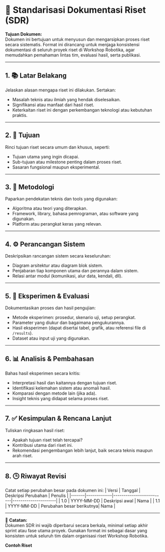 # 🧠 Standarisasi Dokumentasi Riset (SDR)

**Tujuan Dokumen:**  
Dokumen ini bertujuan untuk menyusun dan mengarsipkan proses riset secara sistematis. Format ini dirancang untuk menjaga konsistensi dokumentasi di seluruh proyek riset di Workshop Robotika, agar memudahkan pemahaman lintas tim, evaluasi hasil, serta publikasi.

---

## 1. 📚 Latar Belakang

Jelaskan alasan mengapa riset ini dilakukan. Sertakan:
- Masalah teknis atau ilmiah yang hendak diselesaikan.
- Signifikansi atau manfaat dari hasil riset.
- Keterkaitan riset ini dengan perkembangan teknologi atau kebutuhan praktis.

---

## 2. 🎯 Tujuan

Rinci tujuan riset secara umum dan khusus, seperti:
- Tujuan utama yang ingin dicapai.
- Sub-tujuan atau milestone penting dalam proses riset.
- Sasaran fungsional maupun eksperimental.

---

## 3. 🔬 Metodologi

Paparkan pendekatan teknis dan tools yang digunakan:
- Algoritma atau teori yang diterapkan.
- Framework, library, bahasa pemrograman, atau software yang digunakan.
- Platform atau perangkat keras yang relevan.

---

## 4. ⚙️ Perancangan Sistem

Deskripsikan rancangan sistem secara keseluruhan:
- Diagram arsitektur atau diagram blok sistem.
- Penjabaran tiap komponen utama dan perannya dalam sistem.
- Relasi antar modul (komunikasi, alur data, kendali, dll).

---

## 5. 🧪 Eksperimen & Evaluasi

Dokumentasikan proses dan hasil pengujian:
- Metode eksperimen: prosedur, skenario uji, setup perangkat.
- Parameter yang diukur dan bagaimana pengukurannya.
- Hasil eksperimen (dapat disertai tabel, grafik, atau referensi file di `/results`).
- Dataset atau input uji yang digunakan.

---

## 6. 📊 Analisis & Pembahasan

Bahas hasil eksperimen secara kritis:
- Interpretasi hasil dan kaitannya dengan tujuan riset.
- Identifikasi kelemahan sistem atau anomali hasil.
- Komparasi dengan metode lain (jika ada).
- Insight teknis yang didapat selama proses riset.

---

## 7. ✅ Kesimpulan & Rencana Lanjut

Tuliskan ringkasan hasil riset:
- Apakah tujuan riset telah tercapai?
- Kontribusi utama dari riset ini.
- Rekomendasi pengembangan lebih lanjut, baik secara teknis maupun arah riset.

---

## 8. 🕒 Riwayat Revisi

Catat setiap perubahan besar pada dokumen ini:
| Versi | Tanggal     | Deskripsi Perubahan     | Penulis              |
|-------|-------------|--------------------------|----------------------|
| 1.0   | YYYY-MM-DD  | Deskripsi awal           | Nama                 |
| 1.1   | YYYY-MM-DD  | Perubahan besar berikutnya| Nama                 |

---

📌 **Catatan:**  
Dokumen SDR ini wajib diperbarui secara berkala, minimal setiap akhir sprint atau fase utama proyek. Gunakan format ini sebagai dasar yang konsisten untuk seluruh tim dalam organisasi riset Workshop Robotika.


**Contoh Riset**

